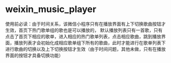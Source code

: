 # weixin_music_player
使用前必读：由于时间关系，该微信小程序只有在播放界面有上下切换歌曲按钮才生效，首页下热门歌单组的歌也是可以播放的，
默认播放列表只有一首歌，只有点击了首页下相应的歌单，进入相应的热门歌单列表，点击相应歌曲，跳到播放界面，播放列表才会初始化成相应歌单组下所有的歌曲，此时才能进行在歌单列表下进行歌曲的切换以及上下切换按钮才生效（由于时间问题，其他未做，只有在播放界面的按钮才具备切换功能）
